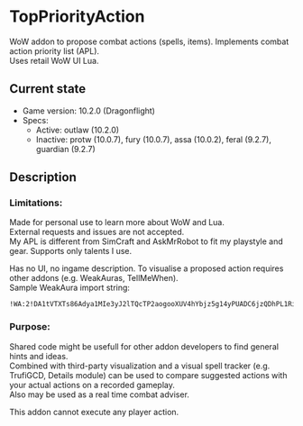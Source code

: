 # TopPriorityAction
WoW addon to propose combat actions (spells, items). Implements combat action priority list (APL).\
Uses retail WoW UI Lua.

## Current state
- Game version: 10.2.0 (Dragonflight)
- Specs:
  - Active: outlaw (10.2.0)
  - Inactive: protw (10.0.7), fury (10.0.7), assa (10.0.2), feral (9.2.7), guardian (9.2.7)

## Description

### Limitations:
Made for personal use to learn more about WoW and Lua.\
External requests and issues are not accepted.\
My APL is different from SimCraft and AskMrRobot to fit my playstyle and gear. Supports only talents I use.

Has no UI, no ingame description. To visualise a proposed action requires other addons (e.g. WeakAuras, TellMeWhen).\
Sample WeakAura import string:
```
!WA:2!DA1tVTXTs86Adya1MIe3yJ2lTQcTP2aogooXUV4hYbjz5g14yPUADC6jzQDhPL1Ri3sYv2of9qDp0CwFe012t(JG)eSqO49biFe8H353qYDvKsuCaEcqsKZmC(7VziNz3f6UG)c(V8Rhq94Sg8yHhm7qsSkGlQfPOCMm3aVyPI31fovf9TTJzEAYlVsU84hbOIfS8KybPjW6T2(KUqoG5loRw72sqnZfeMhQR6Ckt1QCL9DR4m0JZd95NWACcnco6YSTv87abcIr9YTCKkIqDN((8Mw7Ful7)rF5iRv0i7ouzui5STllaIcwELsugvDNKp(OKBC6C)7qUhjmpQEqu1p)JYx4WI31TEX76fleatDxR9kKZkhzCnIs)RMOSspus9zlUZo12VjE8Mfl7wfxEq9Dk6wPWQgXQIPquQ1T7EcOvqbK3VLlv7kbTthqCiXOWvZtzP5yuWdbYXfXatUwdpcZiGC1XOwvMkBTiGLQVSIrEoRSnCSzKdI81zI0GE10OYwXMic3UgBItmUGt6SlJ5TPe4ROl2zHNrqhOdvQe6yFI95YnYBjtTS96mD2r22UaeLjHHTiEhVSecBVwAYBQX8QzvAR60YJAbbIlN6PVdNq)pxoDV4aM4A9J)VmOlivpL7NzXrq6um09U)w37F9WjzP7T0iQDVxHRv1oqBbid0WM3H2nUVE9unGHlIEFpgXgJzbDMQx)1uYAagpXmUNDDQ)AWLJBnlD7oU4TnEkF9gKDH0820NFms8095Y1QnojrgyhLeL)Dm2ze0580og5NChr6Y)Bj1zrqYnUWo6Qza1hCu0UG)RKXTanaQrC720tVOz5InCB2WTOJBMW6J2cNcQILwrLr3EAnHogMxwoGOY)uqkjDGsX4iWwA3deOR)xJMABe1MhPTT7Y)iSivRUwHnkSsEvayHftankEDGxiucVVJ82GsDPySRquIyZnhP32OXIjZDUmccdR6p6siDLo6btgotoF7nVrYaZr964faEhN8fomuZYCJY)1faM)DAuVYE7nWhAHLdxmXlECL9QV7b71pMLwlxk5gFy0T0MQh4AjPZb)9hCfE1giyKWNH1E0p(JRogGOIOR7PCiONf0NWOD1RyBL8r7MSyjgNbxcej0qHtW6OcMFOp6WAjmLDHeq32xEUwgT7KSrPUekdpBYgj3F(KhKSzYw4YB9MuWqqIiguxqWamg1tXWln2EPKfhIB1tV6i4Xm)xUu0ck8k9MYacE77ZtVVo6Znen)0MlqVUPmDrYg9hXRW3WIU5yhVmpKl(HzMzMzFLLk2dAUZVuXdCRf9PgI4Zk460G3HuFvqPI42RSgIEk4Bi(7dTVx4NsDNln8)zS2tBFwY8deCSFa0pfP0(12VsYIcmO0YmWiONXnMf)0pncyQOBURG(I8)ymXhZkK8UUte4zwAOH2jCH)Hcs05hMUW6a9OsARq4O0yES30Km)uYySrzSPW0BeZHJ8Xg0xaFvAO)8jCinxna4s3hxT8tQDG7Ev3VY)zyNq(j7kGFjgyENvFU1xBJnT5cnJl0)KPMZ1B0AyyRyLIZQ1deyd5an59myVfnYNLh6R3uEuE8Yyj89zuckPzgyebFLsi(urJ2dOEhZWjpZA4ShfxFlJbkHzrqe0kaODcuLlfYj(pRpQYMmS5dzOqLWul50nourZ54fsKYLsO5kP7ESlWuJEXaHbjRJKs63Qw6fCE3zeNMfMzVI8Oe2rr3oBNgPGJGiyXZpiAb0YLt5G9UyZjC0af3RNTX9ZM5pNRa1)CCcBETjAHFBt7KZHegfqM15encTSZRbzBet9VODWdpC5QRuS66FNGY0QccUOTaNYGn3iGB2RS11D1K0UFRgLDQuz)b6oCQ9j2xqzwqbUlx)rnpjZVG0zZ12CTnwO3)88)3d
```

### Purpose:
Shared code might be usefull for other addon developers to find general hints and ideas.\
Combined with third-party visualization and a visual spell tracker (e.g. TrufiGCD, Details module) can be used to compare suggested actions with your actual actions on a recorded gameplay.\
Also may be used as a real time combat adviser.

This addon cannot execute any player action.
